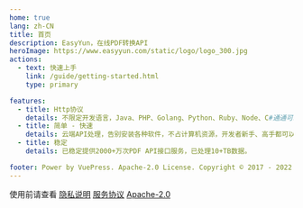 ```yaml
---
home: true
lang: zh-CN
title: 首页
description: EasyYun，在线PDF转换API
heroImage: https://www.easyyun.com/static/logo/logo_300.jpg
actions:
  - text: 快速上手
    link: /guide/getting-started.html
    type: primary

features:
  - title: Http协议
    details: 不限定开发语言，Java、PHP、Golang、Python、Ruby、Node、C#通通可以用。
  - title: 简单 - 快速
    details: 云端API处理，告别安装各种软件，不占计算机资源，开发者新手、高手都可以完成。
  - title: 稳定
    details: 已稳定提供2000+万次PDF API接口服务，已处理10+TB数据。

footer: Power by VuePress. Apache-2.0 License. Copyright © 2017 - 2022 EasyYun      
---
```



使用前请查看 
[隐私说明](https://www.easyyun.com/privacy/privacy.html) 
[服务协议](https://www.easyyun.com/privacy/service.html) 
[Apache-2.0](https://www.apache.org/licenses/LICENSE-2.0)
